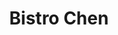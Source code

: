 ---
layout: place
title: "Bistro Chen"
permalink: /illinois/arlington-heights/bistro-chen.html
stateAbbr: IL
stateName: Illinois
cityName: Arlington Heights
seo:
  name: "Bistro Chen"
  type: Restaurant
  links: http://bistrochen.com/
description: "Spare, modern restaurant serving Chinese-Japanese fare (from dim sum to sushi) & tropical cocktails. Looking for sushi in Arlington Heights, Illinois? Check ..."
place_id: ChIJT0xTAfK6D4gRtHzUpYzH_Tw
photos:
  - name: >-
      places/ChIJT0xTAfK6D4gRtHzUpYzH_Tw/photos/AeeoHcLYkSfhE2QO-3HYfGBWKNH6nWebpZtumvAoSCTZXhQKLQEcD1nrXOsePfB5LUnfeGNsNXbm5O5JQXAO_t_sPgxoWhDTpFaMJwU-QN_dQW3cA6NN0ek3WA-7GIs2wqVN7hAY_hXc47kb1XXobYl-uNyVVnV75PV7JBBlEqmgFi4hlH9rvlDvJv-MiCtcglzu58xaE-rBsscfcnzzznxBYjhHzpdPw0SbQOiof6UzPaTIIxKbs3Ao3bdmv28S_PvkA0kOXWP-2r27miB3FVryso9k7WpH7cusxU8zErTwhUK21w
    widthPx: 2048
    heightPx: 1371
    authorAttributions:
      - displayName: Bistro Chen
        uri: https://maps.google.com/maps/contrib/100503313071767317220
        photoUri: >-
          https://lh3.googleusercontent.com/a-/ALV-UjXfMDdo9nX8BuEA3fbKqNjN6gFqdyuEkAMPCjhrfzG_8qmJ6OU=s100-p-k-no-mo
    flagContentUri: >-
      https://www.google.com/local/imagery/report/?cb_client=maps_api_places.places_api&image_key=!1e10!2sAF1QipNU3ELSFCxqOwVmfBGGocfDEyXcUXHM7J53C7NM&hl=en-US
    googleMapsUri: >-
      https://www.google.com/maps/place//data=!3m4!1e2!3m2!1sAF1QipNU3ELSFCxqOwVmfBGGocfDEyXcUXHM7J53C7NM!2e10!4m2!3m1!1s0x880fbaf201534c4f:0x3cfdc78ca5d47cb4
  - name: >-
      places/ChIJT0xTAfK6D4gRtHzUpYzH_Tw/photos/AeeoHcLFqmDUV_egVXyiRAa5irmQRH9paxc7kHe16JGE112cEzggqXR_-YnRsyUdZNe31kR5HbtE829aHku4PgJ6qLjhCkyxW9_Oaxocx7rqvMhNubjSshUrJenI5UC_lTml7nTxmQM7jmr_wOPRc8n8Ob2e5W9YhosZ7T0Nv3rA33VdxqXQgv25KKtOu0XKKsB6W3MorZTjN7vwNnMmpw24kPw1w16IANZ-MYo-m-z4N531jWSXpou5UPXFOQoumt519D_RbSM3mEEm9e3N-7rZJZrStntemP36xsKQ7SGZkXP_JLZxec0XOYrn-BKLzNMExkrRIZNpQ2kcSdZp9taP5Wks369l7M3jmQ0cf4Iv0pDag3cG5fMjN1LqrXDGA6fMBvVuour4rQvToMcsqnWbstRDQZxuupgo4rrrRPk
    widthPx: 4032
    heightPx: 1960
    authorAttributions:
      - displayName: Kei Yeung
        uri: https://maps.google.com/maps/contrib/109392093335572364763
        photoUri: >-
          https://lh3.googleusercontent.com/a/ACg8ocJ8G5hyXQ-y4IzYCtAx5sf8jBIIk2f4FeNFDXiFC-aeNxzRxw=s100-p-k-no-mo
    flagContentUri: >-
      https://www.google.com/local/imagery/report/?cb_client=maps_api_places.places_api&image_key=!1e10!2sCIHM0ogKEICAgICkxotK&hl=en-US
    googleMapsUri: >-
      https://www.google.com/maps/place//data=!3m4!1e2!3m2!1sCIHM0ogKEICAgICkxotK!2e10!4m2!3m1!1s0x880fbaf201534c4f:0x3cfdc78ca5d47cb4
  - name: >-
      places/ChIJT0xTAfK6D4gRtHzUpYzH_Tw/photos/AeeoHcKEHhpzj-i8biYjZy6bVDXSx-u3FmCzI1Q6q8TqbmKgA8e85SXiiwynmGBTlLK3LTQoY17ZyK9iWe5Vv6orHtaliWs5NtyesVwUeGK3yRuO9rRw2HEl8R8G4_RHpz9g-GZ3V1M8nKasL-dufooE6-8HNnj_r2yeQzlxvo045C-VzsZXEyS89aJ0_YQv7ZI6NNX6SQjszo2fKnoZt93odONEqXateNc98gA4N0qXU8L2RPjZNeO4psI_yAWHPINfl6TBeHvCl1ZSjtUk4lFTY1Yloh2dxZN2xTvJ9NbhE6QiLGiL9b_mqbELv-Quc_d1Vq5XBPxJ9BJjGFp8VSJBalQcCsfB3yiMegee2a9pRBlazlQbD24Rn9HKWz26pRwIgvT-bLOKiUKM_-FqYbLFjV7aRbkYngKwj1060UPcApG1ipjW
    widthPx: 3472
    heightPx: 4624
    authorAttributions:
      - displayName: Dan Gelfand
        uri: https://maps.google.com/maps/contrib/116101215019075189062
        photoUri: >-
          https://lh3.googleusercontent.com/a-/ALV-UjWRXu1piIGqyjREZ_hL_haS5t6qfxYkOLUrBPgEezE1Zm_6GRr6=s100-p-k-no-mo
    flagContentUri: >-
      https://www.google.com/local/imagery/report/?cb_client=maps_api_places.places_api&image_key=!1e10!2sCIHM0ogKEICAgIDfxJD4igE&hl=en-US
    googleMapsUri: >-
      https://www.google.com/maps/place//data=!3m4!1e2!3m2!1sCIHM0ogKEICAgIDfxJD4igE!2e10!4m2!3m1!1s0x880fbaf201534c4f:0x3cfdc78ca5d47cb4
  - name: >-
      places/ChIJT0xTAfK6D4gRtHzUpYzH_Tw/photos/AeeoHcIGjCQjykdVv9jLXDvs2cxhMsvb3p-pTSkVwXEMBmEQ8ro12C2W-L3gdLsQmaQ0ugcDjzuB0Q8yTbGgBum0DQpUjes55kX5qLStHVZuDzIXgb6tWVGRKibeoCGIJaqTC6kIOMjrCsK-3cM0LIOjIaw7OcS5fYRJ025Q6AsTxUvBZAk_OyC35M-BeBPVbqzoC-W4P6h0pPS4_KkKGbUdqu3Xmi1JeBxkgh_s2iXzxAYkZRbjgmqebDptCE2mAOHGCRdcwU5SG9tZGywJ32IvOsEQXEczZQD8CRbTEF4rlTVcjNxvgL2Y3w8AuC4Tb2jTXzAZwkteXUxb9xq35zgSmIwM1v5RyKusLV6bWR5EMd6VMKRt6c5R0LT_3v5ksJdD9aZU-bPkS4D6UTOMR6-gt_WyRFLHeG_fHZFVcQXjBZdMfLkC
    widthPx: 2688
    heightPx: 1512
    authorAttributions:
      - displayName: Jessica F
        uri: https://maps.google.com/maps/contrib/106290982875356174431
        photoUri: >-
          https://lh3.googleusercontent.com/a/ACg8ocJoi_o5zsacZMu36fMYZXwlaqXc9NA9--PnSDlyoIGTKnmumFKh=s100-p-k-no-mo
    flagContentUri: >-
      https://www.google.com/local/imagery/report/?cb_client=maps_api_places.places_api&image_key=!1e10!2sCIHM0ogKEICAgIDnru_N_QE&hl=en-US
    googleMapsUri: >-
      https://www.google.com/maps/place//data=!3m4!1e2!3m2!1sCIHM0ogKEICAgIDnru_N_QE!2e10!4m2!3m1!1s0x880fbaf201534c4f:0x3cfdc78ca5d47cb4
  - name: >-
      places/ChIJT0xTAfK6D4gRtHzUpYzH_Tw/photos/AeeoHcKFbEVn8F7u_xSG16jKQgIuQShGFkHVALFo50SkgvCSDNZDOBvV9umCQ4A46TPwwJxk7laLXujI4pAsVkJtrexZINy6w77YaEC7E8tzLwVJ-LevWcrffdxPz4BKyIRkEgkBhhO1PVmyNZ5iDh0_dCoJbd3MGYnCZWAFly_fdaWiCE5CkVuK_1QyqhLiH4oDDSqbdoHshWhPPT0NySffh30lBW7x4Jyecn-l-ze6FOdRMj7gGLzLMlgAw8mCcNddFI1LtZm5Q2g-K_ZXKkWU-OlDfwdh5aLXxeTo5ECcTzEDqIfSHgxBoWOD5WzCFrS5e19YPWg2HNcbQjesaOMTvFslE5uKDPdTOfn-L8KFIWb3qA5oFDd5ph5rIzK3drcQSNw45JMor-m7XEjfjusKwyWL2uCnWK1SBacR4F9FUciucPzQ
    widthPx: 4000
    heightPx: 3000
    authorAttributions:
      - displayName: Michael Kosinski
        uri: https://maps.google.com/maps/contrib/112762540474002123861
        photoUri: >-
          https://lh3.googleusercontent.com/a-/ALV-UjV8IjyLBB448J7YGPsYuvmEwH2UFjlyK63cQk_69ljVirARRSTQ=s100-p-k-no-mo
    flagContentUri: >-
      https://www.google.com/local/imagery/report/?cb_client=maps_api_places.places_api&image_key=!1e10!2sCIHM0ogKEICAgICX663tlwE&hl=en-US
    googleMapsUri: >-
      https://www.google.com/maps/place//data=!3m4!1e2!3m2!1sCIHM0ogKEICAgICX663tlwE!2e10!4m2!3m1!1s0x880fbaf201534c4f:0x3cfdc78ca5d47cb4
  - name: >-
      places/ChIJT0xTAfK6D4gRtHzUpYzH_Tw/photos/AeeoHcK0BvlcW1mVtyGHlKZKd_KEEsy3o6bgS50WZcY52rjaFvm2gbYz6Rf8VB85ZA-GJOe4kQUyppid_Dkpfi5RVHG_RGvZnB1GxZWHgmiQWmp6NnJmm1koTMOPY1USqu5NZskiIzhaPFmfstDWGiOOsvd2nuLLtbVC7or1w8U_kc9doFt3kQvl4ITJ6ym4HrdeOxgYa9UhOMsIIQCUfhxNtjCmW4xvyTfC5I8WC6sZy2675DhuOBdRG4oMj9cZ227bhHyJZeSWEzQkgGhsjKPIuXUYZyNK4iDjlLUdivj202iEzW1BlmUtbrt4g9E0sph-iv8AF8qq-jyrkzRL4kfbMcXorxQTVYflNGcvLmX4Kn4DS-Jtc-RV0mcP6DPVJ-aPcT7SamN-V2TDpRW4MaLpuwTBiDzHYv1oGOC5XDM_CWuHnos
    widthPx: 4000
    heightPx: 3000
    authorAttributions:
      - displayName: Michael Kosinski
        uri: https://maps.google.com/maps/contrib/112762540474002123861
        photoUri: >-
          https://lh3.googleusercontent.com/a-/ALV-UjV8IjyLBB448J7YGPsYuvmEwH2UFjlyK63cQk_69ljVirARRSTQ=s100-p-k-no-mo
    flagContentUri: >-
      https://www.google.com/local/imagery/report/?cb_client=maps_api_places.places_api&image_key=!1e10!2sCIHM0ogKEICAgICX663jrAE&hl=en-US
    googleMapsUri: >-
      https://www.google.com/maps/place//data=!3m4!1e2!3m2!1sCIHM0ogKEICAgICX663jrAE!2e10!4m2!3m1!1s0x880fbaf201534c4f:0x3cfdc78ca5d47cb4
  - name: >-
      places/ChIJT0xTAfK6D4gRtHzUpYzH_Tw/photos/AeeoHcJicPlPhZbkjQgpldoM0jvR9TuAsVlgZPtTN0_5WxtuQ8aUTrP6qY-8RX8SEV5QnvN2_McEW1By0yJDXm00DmzxIAE3x-qMQdfXSORi8PekfMESDiAIdjsCG07nqhIxweHeFEu6LSDqYaGGYCqvQZhNcsCw8lJ_P0QJKdfQTzxKPdFI6GZ9bJxVdXeFZapZJDEg0Lb1miAnExtqF3UiRLgMC-QPZS3tdy-cOABfcuTmOtHo2MifRhN1y3koEfUyxdtGO2PQ8b64JswOR-xjLo41cZlWemdj60zltYaTM3nb539ICWou_SFbsUm17qpwln8Z4SLD6GE-i1i3fLkDT5YvSx5yMM_ogB5qf-sekmAtSmCxbNrMX3aes2gTXiq1qFCf4xlqIh9wRzLmZdW7Pp1lIRopWdCDCsQz5tDGKHJqM-SF
    widthPx: 4160
    heightPx: 3120
    authorAttributions:
      - displayName: Hunter Figueras
        uri: https://maps.google.com/maps/contrib/117513394368047617166
        photoUri: >-
          https://lh3.googleusercontent.com/a-/ALV-UjUf_QmG4AawaUUEaPAJ5Eeoo5WXf6rafVy_BitlmY2ZYLHyZWmlkA=s100-p-k-no-mo
    flagContentUri: >-
      https://www.google.com/local/imagery/report/?cb_client=maps_api_places.places_api&image_key=!1e10!2sCIHM0ogKEICAgIC488GavAE&hl=en-US
    googleMapsUri: >-
      https://www.google.com/maps/place//data=!3m4!1e2!3m2!1sCIHM0ogKEICAgIC488GavAE!2e10!4m2!3m1!1s0x880fbaf201534c4f:0x3cfdc78ca5d47cb4
  - name: >-
      places/ChIJT0xTAfK6D4gRtHzUpYzH_Tw/photos/AeeoHcKzpbcoTp6z8SJkx8FVY1biOpS8VS8mEfoepELq0Hv5-kl16AikQaXjVZB2tQNZGOYyyzrkcKPiHix9kh7E6uWuyvRAY9D_-ubimdm-7tnJz7m5-vZHmzIq6kxrBlTU5aRdRUIhYYx44v5CptqtG_zcyFcFSUvB_2PMKqiYDeO_hqhTVe1fPgouSGiWIJKiZnbCSTcmFKAC1KRV3-WNYkTuBf9xiAQxL-pU58hWApzdwNeldEpOU-l6dZEO1CYLhe-clS3NWuG7vYov7rxDiGDvLvTYDSS-Iye1QIEz7r5L967sw407lr1A6H5jTeVD2rOPGeZJSUg8X89WSakCX8-UB6M1_Qg1zBbDTUDxE9zIMH-USl7fwz-E_iVRdCozF2Ga62rctnNjk2qz6ffOKxH3AiAml_zBtzca7Ze6L3L84g
    widthPx: 4624
    heightPx: 3472
    authorAttributions:
      - displayName: Dan Gelfand
        uri: https://maps.google.com/maps/contrib/116101215019075189062
        photoUri: >-
          https://lh3.googleusercontent.com/a-/ALV-UjWRXu1piIGqyjREZ_hL_haS5t6qfxYkOLUrBPgEezE1Zm_6GRr6=s100-p-k-no-mo
    flagContentUri: >-
      https://www.google.com/local/imagery/report/?cb_client=maps_api_places.places_api&image_key=!1e10!2sCIHM0ogKEICAgIDfxJD4Cg&hl=en-US
    googleMapsUri: >-
      https://www.google.com/maps/place//data=!3m4!1e2!3m2!1sCIHM0ogKEICAgIDfxJD4Cg!2e10!4m2!3m1!1s0x880fbaf201534c4f:0x3cfdc78ca5d47cb4
  - name: >-
      places/ChIJT0xTAfK6D4gRtHzUpYzH_Tw/photos/AeeoHcJy7o5ABZMGplOIDmHK8_1rrJLvjgEpY7pUh_uGpuIxqgYiPWiFgW3y4YanVS4aUw1HVSJ3JrxJcj-PByNjLxIgVuSbgOlnLKeQr1W1XXZs-_asGMvXzLV8dGJguYkyTTQlG4uhtsO5_eWg2-78pIS94RxMIAtCRgKOokYlimuEHTZUMfSvIxi9NpvRc18womWyJUuP8vreHIyTeQHVgkyMgLkoGC0LRocyv3DgcdL5JiLL6JIT9-rp_NY74TXbO1dqQsBnwPHIu27Bz54pQF2RGxla0M20jRkY3057iEJ5gQiOkssxGM8yP_WUGe1JBVJ605JU3YAmZ0QfSJs3e37aq4ng-9N72eBXcehFWbnHXNsFEDm3G8xb2246BmCFA8SWjdg1VR8keHuOcPHpqwYOw3blDODjDCuVLWJ7DxDVEQ
    widthPx: 4032
    heightPx: 3024
    authorAttributions:
      - displayName: Bill Garrett
        uri: https://maps.google.com/maps/contrib/116459840824923576136
        photoUri: >-
          https://lh3.googleusercontent.com/a-/ALV-UjVuLbElnTiuMc45hFzLEtx8jhARunghotxwvvYmVqIuL04h2lszUQ=s100-p-k-no-mo
    flagContentUri: >-
      https://www.google.com/local/imagery/report/?cb_client=maps_api_places.places_api&image_key=!1e10!2sCIHM0ogKEICAgICEy__rUg&hl=en-US
    googleMapsUri: >-
      https://www.google.com/maps/place//data=!3m4!1e2!3m2!1sCIHM0ogKEICAgICEy__rUg!2e10!4m2!3m1!1s0x880fbaf201534c4f:0x3cfdc78ca5d47cb4
  - name: >-
      places/ChIJT0xTAfK6D4gRtHzUpYzH_Tw/photos/AeeoHcLhXJnZiQByodOT7pDnfP61B8dMoYpgE0MOqlIzfy8saNYxGJn5qB0Ypdxergw3FHmFNhHmRkiuyusJ2q4bwCN9qvZ3alrSjInF9GVTniWXXfHD-GpvUMPqyiELAj4fPSYMyAqnNNV72o31S51t826hqbG-1jLrr4iLfdq6oaSJ2RKehYEadHB6_VrDrSMEHEwRa5oKdOXOXkYJFnRTMIu8y_2yORwmjn6W3Y7CjpGaHPIHPaYpo2K9y4ioV6ioFySFHozye7bsKKeHiSiiioOGcgAmilpZzfJ0laof6xrCrd_o9Dz30f_FprdgwKO6PRjxRD02k6Yq011lZ6rEUAyNUeDjCTxRPlX-6FxmZahLE9D3mUZIFV0O9YpzNNcLTFqza1qCU60P8VEWnEjtHtiiWuPRupou66bOIicbqikMYQ
    widthPx: 3120
    heightPx: 4160
    authorAttributions:
      - displayName: Sioban McGill
        uri: https://maps.google.com/maps/contrib/102028813587021873266
        photoUri: >-
          https://lh3.googleusercontent.com/a-/ALV-UjXde2wfyDx0SNdIrmK2x9puBXJUE_1cvT8KikSFjgvi9FrcwRv6=s100-p-k-no-mo
    flagContentUri: >-
      https://www.google.com/local/imagery/report/?cb_client=maps_api_places.places_api&image_key=!1e10!2sCIHM0ogKEICAgICV4aCgIA&hl=en-US
    googleMapsUri: >-
      https://www.google.com/maps/place//data=!3m4!1e2!3m2!1sCIHM0ogKEICAgICV4aCgIA!2e10!4m2!3m1!1s0x880fbaf201534c4f:0x3cfdc78ca5d47cb4
address: 10 E Miner St, Arlington Heights, IL 60004, USA
street: 10 E Miner St
city: Arlington Heights
state: IL
zip: '60004'
country: USA
neighborhood: null
latitude: '42.084806'
longitude: '-87.982208'
accessibility_options:
  wheelchairAccessibleParking: true
  wheelchairAccessibleEntrance: true
  wheelchairAccessibleRestroom: true
  wheelchairAccessibleSeating: true
business_status: OPERATIONAL
name: Bistro Chen
google_maps_links:
  directionsUri: >-
    https://www.google.com/maps/dir//''/data=!4m7!4m6!1m1!4e2!1m2!1m1!1s0x880fbaf201534c4f:0x3cfdc78ca5d47cb4!3e0
  placeUri: https://maps.google.com/?cid=4394888218274987188
  writeAReviewUri: >-
    https://www.google.com/maps/place//data=!4m3!3m2!1s0x880fbaf201534c4f:0x3cfdc78ca5d47cb4!12e1
  reviewsUri: >-
    https://www.google.com/maps/place//data=!4m4!3m3!1s0x880fbaf201534c4f:0x3cfdc78ca5d47cb4!9m1!1b1
  photosUri: >-
    https://www.google.com/maps/place//data=!4m3!3m2!1s0x880fbaf201534c4f:0x3cfdc78ca5d47cb4!10e5
primary_type: Chinese Restaurant
opening_hours:
  regular: null
  current: null
secondary_opening_hours:
  regular:
    weekdayDescriptions: null
    type: null
  current:
    weekdayDescriptions: null
    type: null
phone: (847) 255-9080
price_level: PRICE_LEVEL_MODERATE
price_range: $10 &ndash; $20
rating: '4.5'
rating_count: 479
website: http://bistrochen.com/
reviews:
  - name: >-
      places/ChIJT0xTAfK6D4gRtHzUpYzH_Tw/reviews/ChdDSUhNMG9nS0VJQ0FnSURmeEpENHNnRRAB
    relativePublishTimeDescription: 3 months ago
    rating: 5
    text:
      text: >-
        Excellent selection of ayce. Nicely decorated food. Rolls, sushi are
        great but on the sweeter side. Sashimi cuts are huge. Nice ambiance
        atmosphere. Will get back again for sure.
      languageCode: en
    originalText:
      text: >-
        Excellent selection of ayce. Nicely decorated food. Rolls, sushi are
        great but on the sweeter side. Sashimi cuts are huge. Nice ambiance
        atmosphere. Will get back again for sure.
      languageCode: en
    authorAttribution:
      displayName: Dan Gelfand
      uri: https://www.google.com/maps/contrib/116101215019075189062/reviews
      photoUri: >-
        https://lh3.googleusercontent.com/a-/ALV-UjWRXu1piIGqyjREZ_hL_haS5t6qfxYkOLUrBPgEezE1Zm_6GRr6=s128-c0x00000000-cc-rp-mo-ba4
    publishTime: '2025-01-03T23:44:55.422821Z'
    flagContentUri: >-
      https://www.google.com/local/review/rap/report?postId=ChdDSUhNMG9nS0VJQ0FnSURmeEpENHNnRRAB&d=17924085&t=1
    googleMapsUri: >-
      https://www.google.com/maps/reviews/data=!4m6!14m5!1m4!2m3!1sChdDSUhNMG9nS0VJQ0FnSURmeEpENHNnRRAB!2m1!1s0x880fbaf201534c4f:0x3cfdc78ca5d47cb4
  - name: >-
      places/ChIJT0xTAfK6D4gRtHzUpYzH_Tw/reviews/ChZDSUhNMG9nS0VJQ0FnSUMxOGN6V1VBEAE
    relativePublishTimeDescription: a year ago
    rating: 5
    text:
      text: >-
        The waiter is really nice, and made sure to fit my mother’s food needs
        (allergies) and overall the food was great. Sushi has a good slice with
        the paring of rice. My brother’s bento box was also good. And the
        atmosphere was just bit to dim, made us sleepy by the end.
      languageCode: en
    originalText:
      text: >-
        The waiter is really nice, and made sure to fit my mother’s food needs
        (allergies) and overall the food was great. Sushi has a good slice with
        the paring of rice. My brother’s bento box was also good. And the
        atmosphere was just bit to dim, made us sleepy by the end.
      languageCode: en
    authorAttribution:
      displayName: Noah
      uri: https://www.google.com/maps/contrib/107494600529666357223/reviews
      photoUri: >-
        https://lh3.googleusercontent.com/a-/ALV-UjWFPPPbwZTdDFWa_5OPPuQs6AHE6VOc1TP5jwgGeMhAVDlcuzvB=s128-c0x00000000-cc-rp-mo-ba2
    publishTime: '2023-12-31T19:52:32.036355Z'
    flagContentUri: >-
      https://www.google.com/local/review/rap/report?postId=ChZDSUhNMG9nS0VJQ0FnSUMxOGN6V1VBEAE&d=17924085&t=1
    googleMapsUri: >-
      https://www.google.com/maps/reviews/data=!4m6!14m5!1m4!2m3!1sChZDSUhNMG9nS0VJQ0FnSUMxOGN6V1VBEAE!2m1!1s0x880fbaf201534c4f:0x3cfdc78ca5d47cb4
  - name: >-
      places/ChIJT0xTAfK6D4gRtHzUpYzH_Tw/reviews/ChdDSUhNMG9nS0VJQ0FnTUR3cDd6bjJnRRAB
    relativePublishTimeDescription: 2 weeks ago
    rating: 5
    text:
      text: >-
        Good food at a good price. Arlington hts restaurants can be so expensive
        but this place is very affordable and tasty. I had orange chicken and
        the lunch combo sushi. 10/10 would do again.
      languageCode: en
    originalText:
      text: >-
        Good food at a good price. Arlington hts restaurants can be so expensive
        but this place is very affordable and tasty. I had orange chicken and
        the lunch combo sushi. 10/10 would do again.
      languageCode: en
    authorAttribution:
      displayName: Jossalin Heersche
      uri: https://www.google.com/maps/contrib/109312043325253188435/reviews
      photoUri: >-
        https://lh3.googleusercontent.com/a-/ALV-UjU2ueMI6mRJWo9AVrKI11ryC-B4SokvnIBzFaKmVTyxYTFJDzHu=s128-c0x00000000-cc-rp-mo-ba3
    publishTime: '2025-03-28T17:52:43.554280Z'
    flagContentUri: >-
      https://www.google.com/local/review/rap/report?postId=ChdDSUhNMG9nS0VJQ0FnTUR3cDd6bjJnRRAB&d=17924085&t=1
    googleMapsUri: >-
      https://www.google.com/maps/reviews/data=!4m6!14m5!1m4!2m3!1sChdDSUhNMG9nS0VJQ0FnTUR3cDd6bjJnRRAB!2m1!1s0x880fbaf201534c4f:0x3cfdc78ca5d47cb4
  - name: >-
      places/ChIJT0xTAfK6D4gRtHzUpYzH_Tw/reviews/ChZDSUhNMG9nS0VJQ0FnSURQeXR5N1VREAE
    relativePublishTimeDescription: 4 months ago
    rating: 2
    text:
      text: >-
        The food was very extreme on seasoning. Sweet and sour was so sour it
        hit the back of my throat before I even tasted it. My daughter said we
        should have expected it being an all you can eat. But the reviews were
        good. The apps were excellent but leftovers got tossed
      languageCode: en
    originalText:
      text: >-
        The food was very extreme on seasoning. Sweet and sour was so sour it
        hit the back of my throat before I even tasted it. My daughter said we
        should have expected it being an all you can eat. But the reviews were
        good. The apps were excellent but leftovers got tossed
      languageCode: en
    authorAttribution:
      displayName: Nancy I
      uri: https://www.google.com/maps/contrib/105056822029748146944/reviews
      photoUri: >-
        https://lh3.googleusercontent.com/a/ACg8ocKG3dSpfpA0TmjG0lw_H1pVOmHpID7XiQcHQSZW90Frh4NVhg=s128-c0x00000000-cc-rp-mo
    publishTime: '2024-12-01T00:56:20.139092Z'
    flagContentUri: >-
      https://www.google.com/local/review/rap/report?postId=ChZDSUhNMG9nS0VJQ0FnSURQeXR5N1VREAE&d=17924085&t=1
    googleMapsUri: >-
      https://www.google.com/maps/reviews/data=!4m6!14m5!1m4!2m3!1sChZDSUhNMG9nS0VJQ0FnSURQeXR5N1VREAE!2m1!1s0x880fbaf201534c4f:0x3cfdc78ca5d47cb4
  - name: >-
      places/ChIJT0xTAfK6D4gRtHzUpYzH_Tw/reviews/ChZDSUhNMG9nS0VJQ0FnSURkdW91Z2JnEAE
    relativePublishTimeDescription: a year ago
    rating: 3
    text:
      text: >-
        This was a decent place for ayce. I haven’t been here in awhile. This
        location is ayce with no drink for $28 and if you want to have a drink
        then it’ll be $38. What’s included are nigiri, maki, traditional Chinese
        dishes, appetizers, and dessert. The downside is that their hours are
        very limited. They need to open longer to attract more customers and to
        maximize the value of the ayce. Since it’s in the burbs, parking was not
        a problem. You can either park in the garage or find street parking. Our
        service wasn’t as slow as other reviewers, we were able to get our food
        in a reasonable amount of time. Food quality was okay, it’s going to be
        decent since it’s ayce. You’re not going to get top tier quality if
        that’s what you’re looking for. Overall a 3.5 for me.
      languageCode: en
    originalText:
      text: >-
        This was a decent place for ayce. I haven’t been here in awhile. This
        location is ayce with no drink for $28 and if you want to have a drink
        then it’ll be $38. What’s included are nigiri, maki, traditional Chinese
        dishes, appetizers, and dessert. The downside is that their hours are
        very limited. They need to open longer to attract more customers and to
        maximize the value of the ayce. Since it’s in the burbs, parking was not
        a problem. You can either park in the garage or find street parking. Our
        service wasn’t as slow as other reviewers, we were able to get our food
        in a reasonable amount of time. Food quality was okay, it’s going to be
        decent since it’s ayce. You’re not going to get top tier quality if
        that’s what you’re looking for. Overall a 3.5 for me.
      languageCode: en
    authorAttribution:
      displayName: Nicholas P
      uri: https://www.google.com/maps/contrib/108117646402249122249/reviews
      photoUri: >-
        https://lh3.googleusercontent.com/a/ACg8ocKDqe5aMUsaxjWnerVfLfIRY1KgMpsjmk8Iz0OwVvlRqFAUsA=s128-c0x00000000-cc-rp-mo-ba7
    publishTime: '2024-02-22T22:59:35.044284Z'
    flagContentUri: >-
      https://www.google.com/local/review/rap/report?postId=ChZDSUhNMG9nS0VJQ0FnSURkdW91Z2JnEAE&d=17924085&t=1
    googleMapsUri: >-
      https://www.google.com/maps/reviews/data=!4m6!14m5!1m4!2m3!1sChZDSUhNMG9nS0VJQ0FnSURkdW91Z2JnEAE!2m1!1s0x880fbaf201534c4f:0x3cfdc78ca5d47cb4
parking_options:
  freeParkingLot: true
  freeStreetParking: true
  valetParking: false
payment_options:
  acceptsCreditCards: true
  acceptsDebitCards: true
  acceptsCashOnly: false
  acceptsNfc: true
allow_dogs: null
curbside_pickup: null
delivery: true
dine_in: true
good_for_children: true
good_for_groups: true
good_for_sports: false
live_music: false
menu_for_children: true
outdoor_seating: true
reservable: true
restroom: true
serves_beer: true
serves_breakfast: false
serves_brunch: false
serves_cocktails: true
serves_coffee: true
serves_dinner: true
serves_dessert: true
serves_lunch: true
serves_vegetarian_food: true
serves_wine: true
takeout: true
summary: >-
  Spare, modern restaurant serving Chinese-Japanese fare (from dim sum to sushi)
  & tropical cocktails.

---